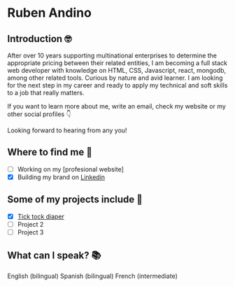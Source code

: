 # Ruben Andino

## Introduction 🤓

After over 10 years supporting multinational enterprises to determine the appropriate pricing between their related entities, I am becoming a full stack web developer with knowledge on HTML, CSS, Javascript, react, mongodb, among other related tools. Curious by nature and avid learner. I am looking for the next step in my career and ready to apply my technical and soft skills to a job that really matters.

If you want to learn more about me, write an email, check my website or my other social profiles 👇 

Looking forward to hearing from any you!

## Where to find me 📍

- [ ] Working on my [profesional website]
- [x] Building my brand on [Linkedin](https://www.linkedin.com/in/rubenandino/)

## Some of my projects include 👾

- [x] [Tick tock diaper](https://github.com/rubenanlo/tick-tock-diaper)
- [ ] Project 2
- [ ] Project 3

## What can I speak? 📚

English (bilingual)
Spanish (bilingual)
French (intermediate)
